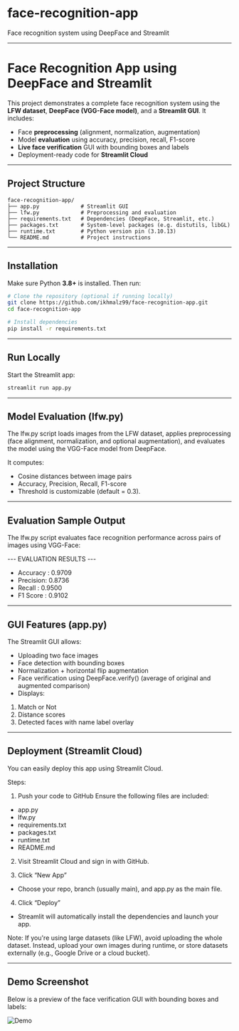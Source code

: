 # face-recognition-app
Face recognition system using DeepFace and Streamlit

--- 

# Face Recognition App using DeepFace and Streamlit

This project demonstrates a complete face recognition system using the **LFW dataset**, **DeepFace (VGG-Face model)**, and a **Streamlit GUI**. It includes:

- Face **preprocessing** (alignment, normalization, augmentation)
- Model **evaluation** using accuracy, precision, recall, F1-score
- **Live face verification** GUI with bounding boxes and labels
- Deployment-ready code for **Streamlit Cloud**

---

## Project Structure

```
face-recognition-app/
├── app.py             # Streamlit GUI
├── lfw.py             # Preprocessing and evaluation
├── requirements.txt   # Dependencies (DeepFace, Streamlit, etc.)
├── packages.txt       # System-level packages (e.g. distutils, libGL)
├── runtime.txt        # Python version pin (3.10.13)
└── README.md          # Project instructions
```

---

## Installation

Make sure Python **3.8+** is installed. Then run:

```bash
# Clone the repository (optional if running locally)
git clone https://github.com/ikhmalz99/face-recognition-app.git
cd face-recognition-app

# Install dependencies
pip install -r requirements.txt
```

---

## Run Locally

Start the Streamlit app:

```bash
streamlit run app.py
```

---

## Model Evaluation (lfw.py)
The lfw.py script loads images from the LFW dataset, applies preprocessing (face alignment, normalization, and optional augmentation), and evaluates the model using the VGG-Face model from DeepFace.

It computes:

- Cosine distances between image pairs
- Accuracy, Precision, Recall, F1-score
- Threshold is customizable (default = 0.3).

---

## Evaluation Sample Output
The lfw.py script evaluates face recognition performance across pairs of images using VGG-Face:

--- EVALUATION RESULTS ---
- Accuracy : 0.9709
- Precision: 0.8736
- Recall   : 0.9500
- F1 Score : 0.9102

---

## GUI Features (app.py)
The Streamlit GUI allows:

- Uploading two face images
- Face detection with bounding boxes
- Normalization + horizontal flip augmentation
- Face verification using DeepFace.verify() (average of original and augmented comparison)
- Displays:
1. Match or Not
2. Distance scores
3. Detected faces with name label overlay

---

## Deployment (Streamlit Cloud)
You can easily deploy this app using Streamlit Cloud.

Steps:
1. Push your code to GitHub
Ensure the following files are included:

- app.py
- lfw.py
- requirements.txt
- packages.txt
- runtime.txt
- README.md

2. Visit Streamlit Cloud and sign in with GitHub.

3. Click “New App”
- Choose your repo, branch (usually main), and app.py as the main file.

4. Click “Deploy”
- Streamlit will automatically install the dependencies and launch your app.

Note: If you're using large datasets (like LFW), avoid uploading the whole dataset. Instead, upload your own images during runtime, or store datasets externally (e.g., Google Drive or a cloud bucket).

---

## Demo Screenshot

Below is a preview of the face verification GUI with bounding boxes and labels:

![Demo](https://github.com/ikhmalz99/face-recognition-app/raw/main/demo_screenshot.png)


